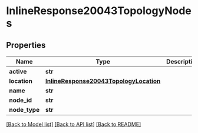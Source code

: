 # InlineResponse20043TopologyNodes

## Properties
Name | Type | Description | Notes
------------ | ------------- | ------------- | -------------
**active** | **str** |  | [optional] 
**location** | [**InlineResponse20043TopologyLocation**](InlineResponse20043TopologyLocation.md) |  | [optional] 
**name** | **str** |  | [optional] 
**node_id** | **str** |  | [optional] 
**node_type** | **str** |  | [optional] 

[[Back to Model list]](../README.md#documentation-for-models) [[Back to API list]](../README.md#documentation-for-api-endpoints) [[Back to README]](../README.md)

